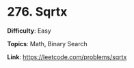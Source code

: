 # 276. Sqrtx

**Difficulty**: Easy

**Topics**: Math, Binary Search

**Link**: https://leetcode.com/problems/sqrtx
